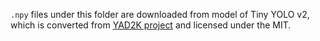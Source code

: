 `.npy` files under this folder are downloaded from model of Tiny YOLO v2, which is converted from [YAD2K project](https://github.com/allanzelener/YAD2K) and  licensed under the MIT.